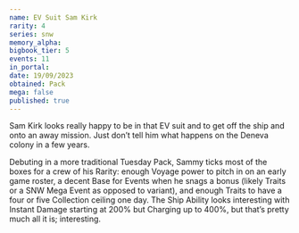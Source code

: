 ```yaml
---
name: EV Suit Sam Kirk
rarity: 4
series: snw
memory_alpha:
bigbook_tier: 5
events: 11
in_portal:
date: 19/09/2023
obtained: Pack
mega: false
published: true
---
```


Sam Kirk looks really happy to be in that EV suit and to get off the ship and onto an away mission. Just don’t tell him what happens on the Deneva colony in a few years.

Debuting in a more traditional Tuesday Pack, Sammy ticks most of the boxes for a crew of his Rarity: enough Voyage power to pitch in on an early game roster, a decent Base for Events when he snags a bonus (likely Traits or a SNW Mega Event as opposed to variant), and enough Traits to have a four or five Collection ceiling one day. The Ship Ability looks interesting with Instant Damage starting at 200% but Charging up to 400%, but that’s pretty much all it is; interesting.
